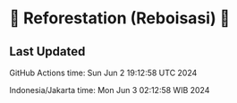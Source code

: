 
# 🌳 Reforestation (Reboisasi) 🌲

## Last Updated

GitHub Actions time: Sun Jun  2 19:12:58 UTC 2024

Indonesia/Jakarta time: Mon Jun  3 02:12:58 WIB 2024
